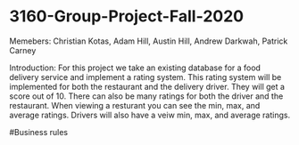 # 3160-Group-Project-Fall-2020
Memebers: Christian Kotas, Adam Hill, Austin Hill, Andrew Darkwah, Patrick Carney

Introduction:
For this project we take an existing database for a food delivery service and implement a rating system. 
This rating system will be implemented for both the restaurant and the delivery driver. They will get a score out of 10. 
There can also be many ratings for both the driver and the restaurant. When viewing a resturant you can see the min, max,
and average ratings. Drivers will also have a veiw min, max, and average ratings.

#Business rules
